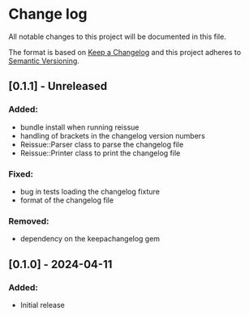 # Change log

All notable changes to this project will be documented in this file.

The format is based on [Keep a Changelog](http://keepachangelog.com/)
and this project adheres to [Semantic Versioning](http://semver.org/).

## [0.1.1] - Unreleased

### Added:

- bundle install when running reissue
- handling of brackets in the changelog version numbers
- Reissue::Parser class to parse the changelog file
- Reissue::Printer class to print the changelog file

### Fixed:

- bug in tests loading the changelog fixture
- format of the changelog file

### Removed:

- dependency on the keepachangelog gem


## [0.1.0] - 2024-04-11

### Added:

- Initial release
